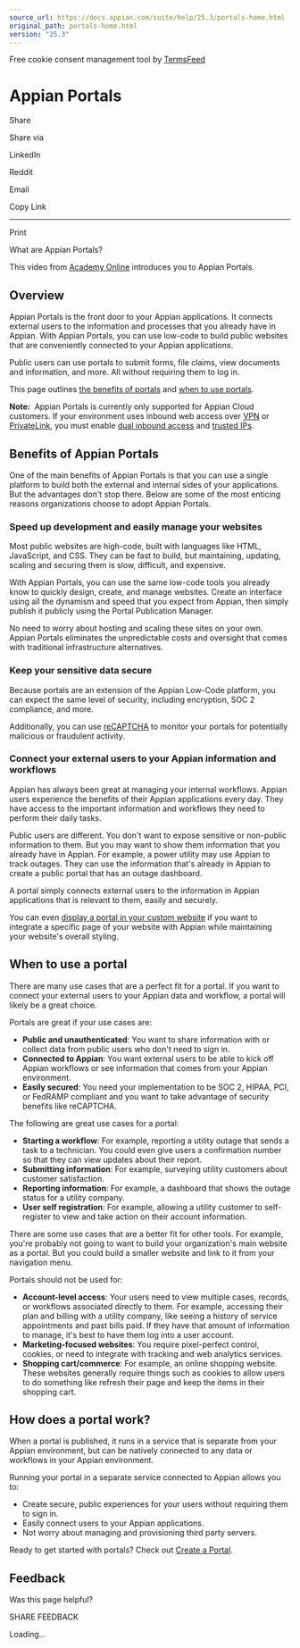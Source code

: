 ```yaml
---
source_url: https://docs.appian.com/suite/help/25.3/portals-home.html
original_path: portals-home.html
version: "25.3"
---
```


Free cookie consent management tool by [TermsFeed](https://www.termsfeed.com/)

# Appian Portals

Share

Share via

LinkedIn

Reddit

Email

Copy Link

* * *

Print

What are Appian Portals?

This video from [Academy Online](https://academy.appian.com/) introduces you to Appian Portals.

## Overview

Appian Portals is the front door to your Appian applications. It connects external users to the information and processes that you already have in Appian. With Appian Portals, you can use low-code to build public websites that are conveniently connected to your Appian applications.

Public users can use portals to submit forms, file claims, view documents and information, and more. All without requiring them to log in.

This page outlines [the benefits of portals](#benefits-of-appian-portals) and [when to use portals](#when-to-use-a-portal).

**Note:**  Appian Portals is currently only supported for Appian Cloud customers. If your environment uses inbound web access over [VPN](Configuring_Inbound_Access_Over_VPN.html) or [PrivateLink](Access_Appian_Cloud_instance_using_AWS_PrivateLink.html#inbound-web-access-over-privatelink), you must enable [dual inbound access](Configuring_Dual_Inbound_Access.html) and [trusted IPs](Configuring_Trusted_IP_Addresses_for_Appian_Cloud.html).

## Benefits of Appian Portals

One of the main benefits of Appian Portals is that you can use a single platform to build both the external and internal sides of your applications. But the advantages don't stop there. Below are some of the most enticing reasons organizations choose to adopt Appian Portals.

### Speed up development and easily manage your websites

Most public websites are high-code, built with languages like HTML, JavaScript, and CSS. They can be fast to build, but maintaining, updating, scaling and securing them is slow, difficult, and expensive.

With Appian Portals, you can use the same low-code tools you already know to quickly design, create, and manage websites. Create an interface using all the dynamism and speed that you expect from Appian, then simply publish it publicly using the Portal Publication Manager.

No need to worry about hosting and scaling these sites on your own. Appian Portals eliminates the unpredictable costs and oversight that comes with traditional infrastructure alternatives.

### Keep your sensitive data secure

Because portals are an extension of the Appian Low-Code platform, you can expect the same level of security, including encryption, SOC 2 compliance, and more.

Additionally, you can use [reCAPTCHA](recaptcha.html) to monitor your portals for potentially malicious or fraudulent activity.

### Connect your external users to your Appian information and workflows

Appian has always been great at managing your internal workflows. Appian users experience the benefits of their Appian applications every day. They have access to the important information and workflows they need to perform their daily tasks.

Public users are different. You don't want to expose sensitive or non-public information to them. But you may want to show them information that you already have in Appian. For example, a power utility may use Appian to track outages. They can use the information that's already in Appian to create a public portal that has an outage dashboard.

A portal simply connects external users to the information in Appian applications that is relevant to them, easily and securely.

You can even [display a portal in your custom website](Using_appian_with_custom_websites.html#displaying-portals-in-your-custom-website) if you want to integrate a specific page of your website with Appian while maintaining your website's overall styling.

## When to use a portal

There are many use cases that are a perfect fit for a portal. If you want to connect your external users to your Appian data and workflow, a portal will likely be a great choice.

Portals are great if your use cases are:

-   **Public and unauthenticated**: You want to share information with or collect data from public users who don't need to sign in.
-   **Connected to Appian**: You want external users to be able to kick off Appian workflows or see information that comes from your Appian environment.
-   **Easily secured**: You need your implementation to be SOC 2, HIPAA, PCI, or FedRAMP compliant and you want to take advantage of security benefits like reCAPTCHA.

The following are great use cases for a portal:

-   **Starting a workflow**: For example, reporting a utility outage that sends a task to a technician. You could even give users a confirmation number so that they can view updates about their report.
-   **Submitting information**: For example, surveying utility customers about customer satisfaction.
-   **Reporting information**: For example, a dashboard that shows the outage status for a utility company.
-   **User self registration**: For example, allowing a utility customer to self-register to view and take action on their account information.

There are some use cases that are a better fit for other tools. For example, you're probably not going to want to build your organization's main website as a portal. But you could build a smaller website and link to it from your navigation menu.

Portals should not be used for:

-   **Account-level access**: Your users need to view multiple cases, records, or workflows associated directly to them. For example, accessing their plan and billing with a utility company, like seeing a history of service appointments and past bills paid. If they have that amount of information to manage, it's best to have them log into a user account.
-   **Marketing-focused websites**: You require pixel-perfect control, cookies, or need to integrate with tracking and web analytics services.
-   **Shopping cart/commerce**: For example, an online shopping website. These websites generally require things such as cookies to allow users to do something like refresh their page and keep the items in their shopping cart.

## How does a portal work?

When a portal is published, it runs in a service that is separate from your Appian environment, but can be natively connected to any data or workflows in your Appian environment.

Running your portal in a separate service connected to Appian allows you to:

-   Create secure, public experiences for your users without requiring them to sign in.
-   Easily connect users to your Appian applications.
-   Not worry about managing and provisioning third party servers.

Ready to get started with portals? Check out [Create a Portal](portals-create.html).

## Feedback

Was this page helpful?

SHARE FEEDBACK

Loading...